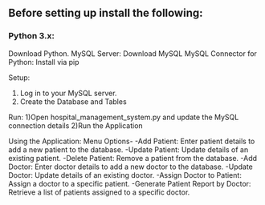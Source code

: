 ## Before setting up install the following:
### Python 3.x: 
Download Python.
MySQL Server: Download MySQL
MySQL Connector for Python: Install via pip

Setup:
1) Log in to your MySQL server.
2) Create the Database and Tables

Run:
1)Open hospital_management_system.py and update the MySQL connection details
2)Run the Application

Using the Application:
Menu Options-
-Add Patient: Enter patient details to add a new patient to the database.
-Update Patient: Update details of an existing patient.
-Delete Patient: Remove a patient from the database.
-Add Doctor: Enter doctor details to add a new doctor to the database.
-Update Doctor: Update details of an existing doctor.
-Assign Doctor to Patient: Assign a doctor to a specific patient.
-Generate Patient Report by Doctor: Retrieve a list of patients assigned to a specific doctor.
